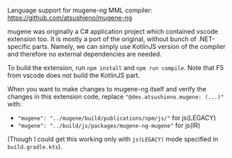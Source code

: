 Language support for mugene-ng MML compiler: https://github.com/atsushieno/mugene-ng

mugene was originally a C# application project which contained vscode extension too. It is mostly a port of the original, without bunch of .NET-specific parts. Namely, we can simply use KotlinJS version of the compiler and therefore no external dependencies are needed.

To build the extension, run `npm install` and `npm run compile`.
Note that F5 from vscode does not build the KotlinJS part.

When you want to make changes to mugene-ng itself and verify the changes in this extension code, replace `"@dev.atsushieno.mugene: (...)"` with:

- `"mugene": "../mugene/build/publications/npm/js/"` for js(LEGACY)
- `"mugene": "../build/js/packages/mugene-ng-mugene"` for js(IR)

(Though I could get this working only with `js(LEGACY)` mode specified in `build.gradle.kts`).
